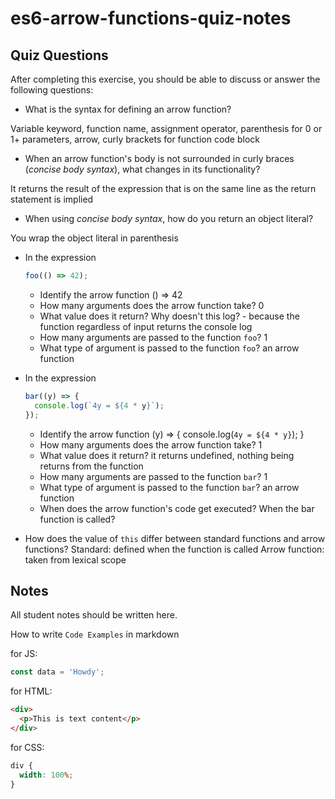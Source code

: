 # es6-arrow-functions-quiz-notes

## Quiz Questions

After completing this exercise, you should be able to discuss or answer the following questions:

- What is the syntax for defining an arrow function?

Variable keyword, function name, assignment operator, parenthesis for 0 or 1+ parameters, arrow, curly brackets for function code block

- When an arrow function's body is not surrounded in curly braces (_concise body syntax_), what changes in its functionality?

It returns the result of the expression that is on the same line as the return statement is implied

- When using _concise body syntax_, how do you return an object literal?

You wrap the object literal in parenthesis

- In the expression

  ```js
  foo(() => 42);
  ```

  - Identify the arrow function
    () => 42
  - How many arguments does the arrow function take?
    0
  - What value does it return?
    Why doesn't this log? - because the function regardless of input returns the console log
  - How many arguments are passed to the function `foo`?
    1
  - What type of argument is passed to the function `foo`?
    an arrow function

- In the expression

  ```js
  bar((y) => {
    console.log(`4y = ${4 * y}`);
  });
  ```

  - Identify the arrow function
    (y) => {
    console.log(`4y = ${4 * y}`);
    }
  - How many arguments does the arrow function take?
    1
  - What value does it return?
    it returns undefined, nothing being returns from the function
  - How many arguments are passed to the function `bar`?
    1
  - What type of argument is passed to the function `bar`?
    an arrow function
  - When does the arrow function's code get executed?
    When the bar function is called?

- How does the value of `this` differ between standard functions and arrow functions?
  Standard: defined when the function is called
  Arrow function: taken from lexical scope

## Notes

All student notes should be written here.

How to write `Code Examples` in markdown

for JS:

```javascript
const data = 'Howdy';
```

for HTML:

```html
<div>
  <p>This is text content</p>
</div>
```

for CSS:

```css
div {
  width: 100%;
}
```

